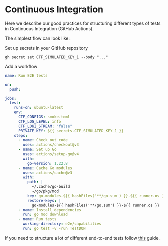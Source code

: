 # Continuous Integration

Here we describe our good practices for structuring different types of tests in Continuous Integration (GitHub Actions).

The simplest flow can look like:

Set up secrets in your GitHub repository
```
gh secret set CTF_SIMULATED_KEY_1 --body "..."
```

Add a workflow
```yaml
name: Run E2E tests

on:
  push:

jobs:
  test:
    runs-on: ubuntu-latest
    env:
      CTF_CONFIGS: smoke.toml
      CTF_LOG_LEVEL: info
      CTF_LOKI_STREAM: "false"
      PRIVATE_KEY: ${{ secrets.CTF_SIMULATED_KEY_1 }}
    steps:
      - name: Check out code
        uses: actions/checkout@v3
      - name: Set up Go
        uses: actions/setup-go@v4
        with:
          go-version: 1.22.8
      - name: Cache Go modules
        uses: actions/cache@v3
        with:
          path: |
            ~/.cache/go-build
            ~/go/pkg/mod
          key: go-modules-${{ hashFiles('**/go.sum') }}-${{ runner.os }}
          restore-keys: |
            go-modules-${{ hashFiles('**/go.sum') }}-${{ runner.os }}
      - name: Install dependencies
        run: go mod download
      - name: Run tests
        working-directory: e2e/capabilities
        run: go test -v -run TestDON
```

If you need to structure a lot of different end-to-end tests follow [this](https://github.com/smartcontractkit/.github/tree/main/.github/workflows) guide.
